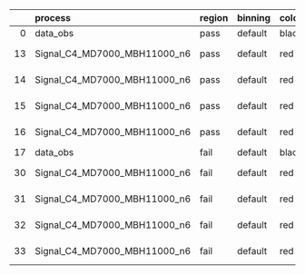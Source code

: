 |    | process                      | region   | binning   | color   | process_type   |   scale | variation   | source_filename                                                       | source_histname    | alias                        | title     |   combine_idx |     lnN |   shapes | syst_type   | direction   | variation_alias   |
|---:|:-----------------------------|:---------|:----------|:--------|:---------------|--------:|:------------|:----------------------------------------------------------------------|:-------------------|:-----------------------------|:----------|--------------:|--------:|---------:|:------------|:------------|:------------------|
|  0 | data_obs                     | pass     | default   | black   | DATA           |       1 | nominal     | ./histograms_for_2DAlphabet_v18//BH_Data.root                         | hpass              | Data                         | Data      |           nan | nan     |      nan | nan         | nan         | nan               |
| 13 | Signal_C4_MD7000_MBH11000_n6 | pass     | default   | red     | SIGNAL         |       1 | lumi        | ./histograms_for_2DAlphabet_v18//BH_Signal_C4_MD7000_MBH11000_n6.root | hpass              | Signal_C4_MD7000_MBH11000_n6 | BH signal |           nan |   1.016 |      nan | lnN         | nan         | nan               |
| 14 | Signal_C4_MD7000_MBH11000_n6 | pass     | default   | red     | SIGNAL         |       1 | SVM         | ./histograms_for_2DAlphabet_v18//BH_Signal_C4_MD7000_MBH11000_n6.root | hpass_SVMsyst_up   | Signal_C4_MD7000_MBH11000_n6 | BH signal |           nan | nan     |        1 | shapes      | Up          | SVMsyst           |
| 15 | Signal_C4_MD7000_MBH11000_n6 | pass     | default   | red     | SIGNAL         |       1 | SVM         | ./histograms_for_2DAlphabet_v18//BH_Signal_C4_MD7000_MBH11000_n6.root | hpass_SVMsyst_down | Signal_C4_MD7000_MBH11000_n6 | BH signal |           nan | nan     |        1 | shapes      | Down        | SVMsyst           |
| 16 | Signal_C4_MD7000_MBH11000_n6 | pass     | default   | red     | SIGNAL         |       1 | nominal     | ./histograms_for_2DAlphabet_v18//BH_Signal_C4_MD7000_MBH11000_n6.root | hpass              | Signal_C4_MD7000_MBH11000_n6 | BH signal |           nan | nan     |      nan | nan         | nan         | nan               |
| 17 | data_obs                     | fail     | default   | black   | DATA           |       1 | nominal     | ./histograms_for_2DAlphabet_v18//BH_Data.root                         | hfail              | Data                         | Data      |           nan | nan     |      nan | nan         | nan         | nan               |
| 30 | Signal_C4_MD7000_MBH11000_n6 | fail     | default   | red     | SIGNAL         |       1 | lumi        | ./histograms_for_2DAlphabet_v18//BH_Signal_C4_MD7000_MBH11000_n6.root | hfail              | Signal_C4_MD7000_MBH11000_n6 | BH signal |           nan |   1.016 |      nan | lnN         | nan         | nan               |
| 31 | Signal_C4_MD7000_MBH11000_n6 | fail     | default   | red     | SIGNAL         |       1 | SVM         | ./histograms_for_2DAlphabet_v18//BH_Signal_C4_MD7000_MBH11000_n6.root | hfail_SVMsyst_up   | Signal_C4_MD7000_MBH11000_n6 | BH signal |           nan | nan     |        1 | shapes      | Up          | SVMsyst           |
| 32 | Signal_C4_MD7000_MBH11000_n6 | fail     | default   | red     | SIGNAL         |       1 | SVM         | ./histograms_for_2DAlphabet_v18//BH_Signal_C4_MD7000_MBH11000_n6.root | hfail_SVMsyst_down | Signal_C4_MD7000_MBH11000_n6 | BH signal |           nan | nan     |        1 | shapes      | Down        | SVMsyst           |
| 33 | Signal_C4_MD7000_MBH11000_n6 | fail     | default   | red     | SIGNAL         |       1 | nominal     | ./histograms_for_2DAlphabet_v18//BH_Signal_C4_MD7000_MBH11000_n6.root | hfail              | Signal_C4_MD7000_MBH11000_n6 | BH signal |           nan | nan     |      nan | nan         | nan         | nan               |